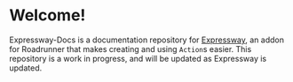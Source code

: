 # Welcome!
Expressway-Docs is a documentation repository for [Expressway](https://github.com/j5155/Expressway),
an addon for Roadrunner that makes creating and using `Action`s easier. 
This repository is a work in progress, and will be updated as Expressway is updated.